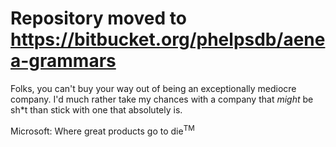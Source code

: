 # Repository moved to https://bitbucket.org/phelpsdb/aenea-grammars

Folks, you can't buy your way out of being an exceptionally mediocre company. I'd much rather take my chances with a company that _might_ be sh\*t than stick with one that absolutely is.

Microsoft: Where great products go to die<sup>TM</sup>
